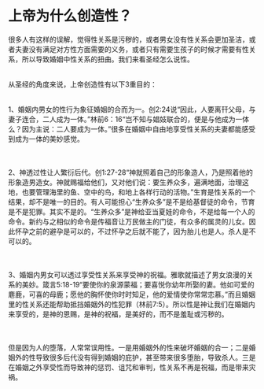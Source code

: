 # 上帝为什么创造性？



<p>很多人有这样的误解，觉得性关系是污秽的，或者男女没有性关系会更加圣洁，或者夫妻没有满足对方性方面需要的义务，或者只有需要生孩子的时候才需要有性关系，所以导致婚姻中性关系的扭曲。我们来看圣经怎么说性。</p>

<p><br />
从圣经的角度来说，上帝创造性有以下3重目的：</p>

<p><br />
1、婚姻内男女的性行为象征婚姻的合而为一。创2:24说“因此，人要离幵父母，与妻子连合，二人成为一体。”林前6：16“岂不知与娼妓联合的，便是与他成为一体么？因为主说：二人要成为一体。”很多在婚姻中自由地享受性关系的夫妻都能感受到成为一体的美妙感觉。</p>

<p><br />
&nbsp;<br />
2、神透过性让人繁衍后代。创1:27-28“神就照着自己的形象造人，乃是照着他的形象造男造女。神就赐福给他们，又对他们说：要生养众多，遍满地面，治理这地，也要管理海里的鱼、空中的鸟，和地上各样行动的活物。”生育是性关系的一个结果，却不是唯一的目的。有人可能担心“生养众多”是不是给基督徒的命令，节育是不是犯罪。其实不是的。“生养众多”是神给亚当夏娃的命令，不是给每一个人的命令。新约与之相似的命令是传福音让万民做主的门徒，有众多的属灵的儿女。因此怀孕之前的避孕是可以的，不过怀孕之后就不能了，因为胎儿也是人。杀人是不可以的。</p>

<p><br />
&nbsp;<br />
3、婚姻内男女可以透过享受性关系来享受神的祝福。雅歌就描述了男女浪漫的关系的美妙。箴言5:18-19“要使你的泉源蒙福；要喜悦你幼年所娶的妻。他如可爱的麀鹿，可喜的母鹿；愿他的胸怀使你时时知足，他的爱情使你常常恋慕。”而且婚姻里的性关系还能帮助抵挡婚姻外的性犯罪（林前7:5）。所以性是神让我们在婚姻内来享受的，是神的恩赐，是神的祝福，是美好的，而不是羞耻或污秽的。</p>

<p><br />
&nbsp;<br />
但是因为人的堕落，人常常误用性。一是用婚姻外的性来破坏婚姻的合一；二是婚姻外的性导致很多后代没有得到婚姻的庇护，甚至带来很多堕胎，导致杀人。三是在婚姻之外享受性而导致神的惩罚、诅咒和审判，性关系不再是祝福，而是带来灾祸。</p>